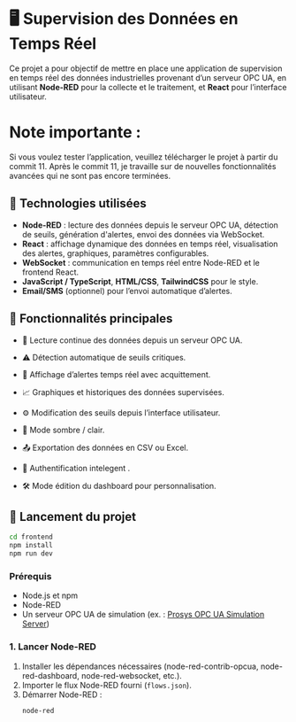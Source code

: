 # 🖥️ Supervision des Données en Temps Réel

Ce projet a pour objectif de mettre en place une application de supervision en temps réel des données industrielles provenant d’un serveur OPC UA, en utilisant **Node-RED** pour la collecte et le traitement, et **React** pour l’interface utilisateur.
# Note importante :
Si vous voulez tester l’application, veuillez télécharger le projet à partir du commit 11.
Après le commit 11, je travaille sur de nouvelles fonctionnalités avancées qui ne sont pas encore terminées.

## 🔧 Technologies utilisées

- **Node-RED** : lecture des données depuis le serveur OPC UA, détection de seuils, génération d'alertes, envoi des données via WebSocket.
- **React** : affichage dynamique des données en temps réel, visualisation des alertes, graphiques, paramètres configurables.
- **WebSocket** : communication en temps réel entre Node-RED et le frontend React.
- **JavaScript / TypeScript**, **HTML/CSS**, **TailwindCSS** pour le style.
- **Email/SMS** (optionnel) pour l’envoi automatique d’alertes.

## 🎯 Fonctionnalités principales

- 🔄 Lecture continue des données depuis un serveur OPC UA.
- ⚠️ Détection automatique de seuils critiques.
- 🔔 Affichage d’alertes temps réel avec acquittement.
- 📈 Graphiques et historiques des données supervisées.
- ⚙️ Modification des seuils depuis l’interface utilisateur.
- 🌙 Mode sombre / clair.

- 📤 Exportation des données en CSV ou Excel.
- 🔐 Authentification intelegent .
- 🛠️ Mode édition du dashboard pour personnalisation.

## 🚀 Lancement du projet

```bash
cd frontend
npm install
npm run dev
```

### Prérequis

- Node.js et npm
- Node-RED
- Un serveur OPC UA de simulation (ex. : [Prosys OPC UA Simulation Server](https://www.prosysopc.com/products/opc-ua-simulation-server/))

### 1. Lancer Node-RED

1. Installer les dépendances nécessaires (node-red-contrib-opcua, node-red-dashboard, node-red-websocket, etc.).
2. Importer le flux Node-RED fourni (`flows.json`).
3. Démarrer Node-RED :
   ```bash
   node-red
